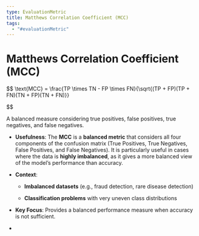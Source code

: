 ```yaml
---
type: EvaluationMetric
title: Matthews Correlation Coefficient (MCC)
tags:
  - "#evaluationMetric"
---
```


# Matthews Correlation Coefficient (MCC)

$$
\text{MCC} = \frac{TP \times TN - FP \times FN}{\sqrt{(TP + FP)(TP + FN)(TN + FP)(TN + FN)}}

$$

A balanced measure considering true positives, false positives, true negatives, and false negatives.



- **Usefulness**: The **MCC** is a **balanced metric** that considers all four components of the confusion matrix (True Positives, True Negatives, False Positives, and False Negatives). It is particularly useful in cases where the data is **highly imbalanced**, as it gives a more balanced view of the model’s performance than accuracy.

- **Context**:

    - **Imbalanced datasets** (e.g., fraud detection, rare disease detection)

    - **Classification problems** with very uneven class distributions

- **Key Focus**: Provides a balanced performance measure when accuracy is not sufficient.

- 

